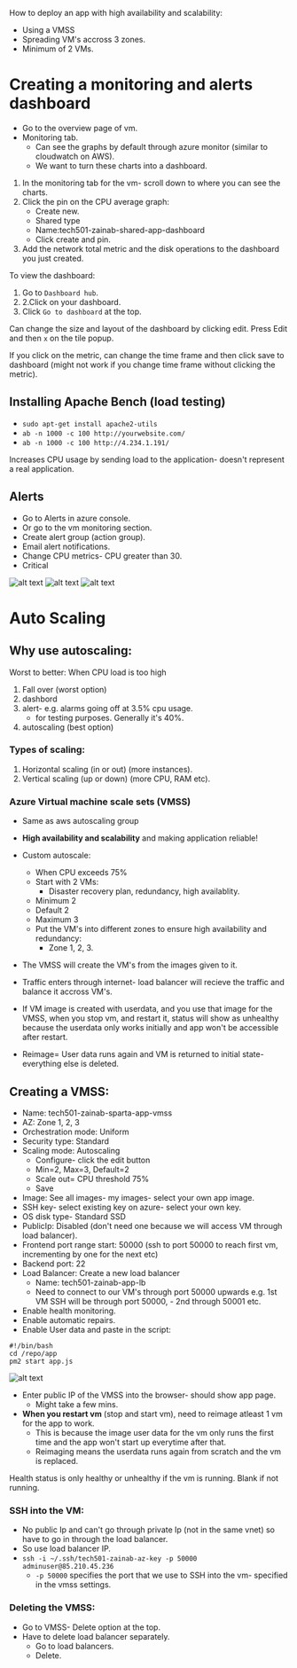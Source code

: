 How to deploy an app with high availability and scalability:
- Using a VMSS
- Spreading VM's accross 3 zones.
- Minimum of 2 VMs.

# Creating a monitoring and alerts dashboard

- Go to the overview page of vm.
- Monitoring tab.
  - Can see the graphs by default through azure monitor (similar to cloudwatch on AWS).
  - We want to turn these charts into a dashboard.

1. In the monitoring tab for the vm- scroll down to where you can see the charts.
2. Click the pin on the CPU average graph:
   - Create new.
   - Shared type
   - Name:tech501-zainab-shared-app-dashboard
   - Click create and pin.
1. Add the network total metric and the disk operations to the dashboard you just created.

To view the dashboard:
1. Go to `Dashboard hub`.
2. 2.Click on your dashboard.
3. Click `Go to dashboard` at the top.

Can change the size and layout of the dashboard by clicking edit. Press Edit and then `x` on the tile popup.

If you click on the metric, can change the time frame and then click save to dashboard (might not work if you change time frame without clicking the metric).

## Installing Apache Bench (load testing)
- `sudo apt-get install apache2-utils`
- `ab -n 1000 -c 100 http://yourwebsite.com/`
- `ab -n 1000 -c 100 http://4.234.1.191/`

Increases CPU usage by sending load to the application- doesn't represent a real application.

## Alerts

- Go to Alerts in azure console.
- Or go to the vm monitoring section. 
- Create alert group (action group).
- Email alert notifications. 
- Change CPU metrics- CPU greater than 30.
- Critical 

![alt text](<../Images/Screenshot 2025-02-04 171123.png>)
![alt text](<../Images/Screenshot 2025-02-04 171109.png>)
![alt text](<../Images/Screenshot 2025-02-04 171147.png>)

# Auto Scaling

## Why use autoscaling:

Worst to better: When CPU load is too high
1. Fall over (worst option)
2. dashbord
3. alert- e.g. alarms going off at 3.5% cpu usage.
   - for testing purposes. Generally it's 40%.
4. autoscaling (best option)

### Types of scaling:
1. Horizontal scaling (in or out) (more instances).
2. Vertical scaling (up or down) (more CPU, RAM etc).

### Azure Virtual machine scale sets (VMSS)

- Same as aws autoscaling group
- **High availability and scalability** and making application reliable!
- Custom autoscale:
  - When CPU exceeds 75%
  - Start with 2 VMs:
    - Disaster recovery plan, redundancy, high availablity.
  - Minimum 2
  - Default 2 
  - Maximum 3  
  - Put the VM's into different zones to ensure high availability and redundancy:
    - Zone 1, 2, 3.
- The VMSS will create the VM's from the images given to it.
- Traffic enters through internet- load balancer will recieve the traffic and balance it accross VM's.


- If VM image is created with userdata, and you use that image for the VMSS, when you stop vm, and restart it, status will show as unhealthy because the userdata only works initially and app won't be accessible after restart.

- Reimage= User data runs again and VM is returned to initial state- everything else is deleted.


## Creating a VMSS:
- Name: tech501-zainab-sparta-app-vmss
- AZ: Zone 1, 2, 3
- Orchestration mode: Uniform
- Security type: Standard
- Scaling mode: Autoscaling
    - Configure- click the edit button
    - Min=2, Max=3, Default=2
    - Scale out= CPU threshold 75%
    - Save
- Image: See all images- my images- select your own app image.
- SSH key- select existing key on azure- select your own key.
- OS disk type- Standard SSD
- PublicIp: Disabled (don't need one because we will access VM through load balancer).
- Frontend port range start: 50000 (ssh to port 50000 to reach first vm, incrementing by one for the next etc)
- Backend port: 22
- Load Balancer: Create a new load balancer
    - Name: tech501-zainab-app-lb
    - Need to connect to our VM's through port 50000 upwards e.g. 1st VM SSH will be through port 50000, - 2nd through 50001 etc.
- Enable health monitoring.
- Enable automatic repairs.
- Enable User data and paste in the script:
```
#!/bin/bash
cd /repo/app
pm2 start app.js

```
![alt text](../Images/Diagram.png)



- Enter public IP of the VMSS into the browser- should show app page.
  - Might take a few mins.
- **When you restart vm** (stop and start vm), need to reimage atleast 1 vm for the app to work. 
  - This is because the image user data for the vm only runs the first time and the app won't start up everytime after that.
  - Reimaging means the userdata runs again from scratch and the vm is replaced.

Health status is only healthy or unhealthy if the vm is running. Blank if not running.

### SSH into the VM:

- No public Ip and can't go through private Ip (not in the same vnet) so have to go in through the load balancer.
- So use load balancer IP.
- `ssh -i ~/.ssh/tech501-zainab-az-key -p 50000 adminuser@85.210.45.236`
  - `-p 50000` specifies the port that we use to SSH into the vm- specified in the vmss settings.

### Deleting the VMSS:
- Go to VMSS- Delete option at the top.
- Have to delete load balancer separately. 
  - Go to load balancers.
  - Delete.